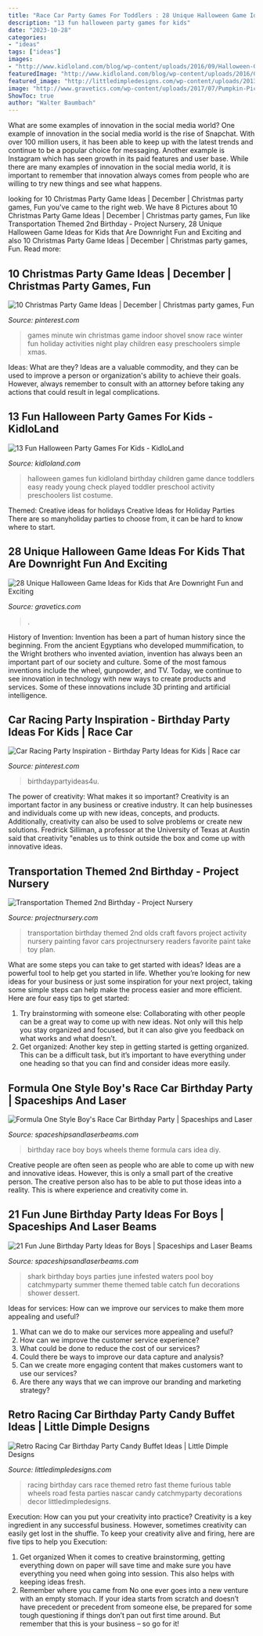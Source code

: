 ```yaml
---
title: "Race Car Party Games For Toddlers : 28 Unique Halloween Game Ideas For Kids That Are Downright Fun And Exciting"
description: "13 fun halloween party games for kids"
date: "2023-10-28"
categories:
- "ideas"
tags: ["ideas"]
images:
- "http://www.kidloland.com/blog/wp-content/uploads/2016/09/Halloween-Games.jpg"
featuredImage: "http://www.kidloland.com/blog/wp-content/uploads/2016/09/Halloween-Games.jpg"
featured_image: "http://littledimpledesigns.com/wp-content/uploads/2013/06/DSC_1497.jpg"
image: "http://www.gravetics.com/wp-content/uploads/2017/07/Pumpkin-Pickin’.jpg"
ShowToc: true
author: "Walter Baumbach"
---
```



What are some examples of innovation in the social media world?
One example of innovation in the social media world is the rise of Snapchat. With over 100 million users, it has been able to keep up with the latest trends and continue to be a popular choice for messaging. Another example is Instagram which has seen growth in its paid features and user base. While there are many examples of innovation in the social media world, it is important to remember that innovation always comes from people who are willing to try new things and see what happens.

	

		
looking for 10 Christmas Party Game Ideas | December | Christmas party games, Fun you've came to the right web. We have 8 Pictures about 10 Christmas Party Game Ideas | December | Christmas party games, Fun like Transportation Themed 2nd Birthday - Project Nursery, 28 Unique Halloween Game Ideas for Kids that Are Downright Fun and Exciting and also 10 Christmas Party Game Ideas | December | Christmas party games, Fun. Read more:
		
    
## 10 Christmas Party Game Ideas | December | Christmas Party Games, Fun

<img loading=lazy src="https://i.pinimg.com/736x/44/de/24/44de249bea71ff6d68f4fc99874554f0--family-game-night-family-games.jpg?b=t" onerror="this.onerror=null;this.src='https://tse2.mm.bing.net/th?id=OIP._oNV6QOgrYWkFKc63TpsRAHaMy&amp;pid=15.1';" alt="10 Christmas Party Game Ideas | December | Christmas party games, Fun">

_Source: pinterest.com_

>games minute win christmas game indoor shovel snow race winter fun holiday activities night play children easy preschoolers simple xmas. 

	

Ideas: What are they?
Ideas are a valuable commodity, and they can be used to improve a person or organization's ability to achieve their goals. However, always remember to consult with an attorney before taking any actions that could result in legal complications.

    
## 13 Fun Halloween Party Games For Kids - KidloLand

<img loading=lazy src="http://www.kidloland.com/blog/wp-content/uploads/2016/09/Halloween-Games.jpg" onerror="this.onerror=null;this.src='https://tse4.mm.bing.net/th?id=OIP.m0T6q5RXjOu8ATudMU3xKAHaSh&amp;pid=15.1';" alt="13 Fun Halloween Party Games For Kids - KidloLand">

_Source: kidloland.com_

>halloween games fun kidloland birthday children game dance toddlers easy ready young check played toddler preschool activity preschoolers list costume. 

	

Themed: Creative ideas for holidays
Creative Ideas for Holiday Parties
There are so manyholiday parties to choose from, it can be hard to know where to start.

    
## 28 Unique Halloween Game Ideas For Kids That Are Downright Fun And Exciting

<img loading=lazy src="http://www.gravetics.com/wp-content/uploads/2017/07/Pumpkin-Pickin’.jpg" onerror="this.onerror=null;this.src='https://tse1.mm.bing.net/th?id=OIP.TkTn_V6THpvvaFK99CWiMgHaJ3&amp;pid=15.1';" alt="28 Unique Halloween Game Ideas for Kids that Are Downright Fun and Exciting">

_Source: gravetics.com_

>. 

	

History of Invention:
Invention has been a part of human history since the beginning. From the ancient Egyptians who developed mummification, to the Wright brothers who invented aviation, invention has always been an important part of our society and culture. Some of the most famous inventions include the wheel, gunpowder, and TV. Today, we continue to see innovation in technology with new ways to create products and services. Some of these innovations include 3D printing and artificial intelligence.

    
## Car Racing Party Inspiration - Birthday Party Ideas For Kids | Race Car

<img loading=lazy src="https://i.pinimg.com/originals/ad/5a/c0/ad5ac0349f66c45542275a28b754080b.jpg" onerror="this.onerror=null;this.src='https://tse4.mm.bing.net/th?id=OIP.eikke1QmfVVnOkKaWqy0kgHaLY&amp;pid=15.1';" alt="Car Racing Party Inspiration - Birthday Party Ideas for Kids | Race car">

_Source: pinterest.com_

>birthdaypartyideas4u. 

	

The power of creativity: What makes it so important?
Creativity is an important factor in any business or creative industry. It can help businesses and individuals come up with new ideas, concepts, and products. Additionally, creativity can also be used to solve problems or create new solutions. Fredrick Silliman, a professor at the University of Texas at Austin said that creativity "enables us to think outside the box and come up with innovative ideas.

    
## Transportation Themed 2nd Birthday - Project Nursery

<img loading=lazy src="https://projectnursery.com/wp-content/uploads/2013/07/IMG_7472.jpg" onerror="this.onerror=null;this.src='https://tse3.mm.bing.net/th?id=OIP.BZ9XrwUUafK6j8WSfQBpaQHaFD&amp;pid=15.1';" alt="Transportation Themed 2nd Birthday - Project Nursery">

_Source: projectnursery.com_

>transportation birthday themed 2nd olds craft favors project activity nursery painting favor cars projectnursery readers favorite paint take toy plan. 

	

What are some steps you can take to get started with ideas?
Ideas are a powerful tool to help get you started in life. Whether you’re looking for new ideas for your business or just some inspiration for your next project, taking some simple steps can help make the process easier and more efficient. Here are four easy tips to get started: 
1. Try brainstorming with someone else: Collaborating with other people can be a great way to come up with new ideas. Not only will this help you stay organized and focused, but it can also give you feedback on what works and what doesn’t. 
2. Get organized: Another key step in getting started is getting organized. This can be a difficult task, but it’s important to have everything under one heading so that you can find and consider ideas more easily. 

    
## Formula One Style Boy&#039;s Race Car Birthday Party | Spaceships And Laser

<img loading=lazy src="http://spaceshipsandlaserbeams.com/wp-content/uploads/2015/09/vintage-race-car-birthday-party-ideas-for-boys.jpg" onerror="this.onerror=null;this.src='https://tse2.mm.bing.net/th?id=OIP.QmgHrC5nvWrzChq7JrxTVgHaLH&amp;pid=15.1';" alt="Formula One Style Boy&#039;s Race Car Birthday Party | Spaceships and Laser">

_Source: spaceshipsandlaserbeams.com_

>birthday race boy boys wheels theme formula cars idea diy. 

	

Creative people are often seen as people who are able to come up with new and innovative ideas. However, this is only a small part of the creative person. The creative person also has to be able to put those ideas into a reality. This is where experience and creativity come in.

    
## 21 Fun June Birthday Party Ideas For Boys | Spaceships And Laser Beams

<img loading=lazy src="http://spaceshipsandlaserbeams.com/wp-content/uploads/2016/05/20-Shark-Party-600x600.jpg" onerror="this.onerror=null;this.src='https://tse1.mm.bing.net/th?id=OIP.YQ59vwNkwK9SwuWIpAWL8gHaHa&amp;pid=15.1';" alt="21 Fun June Birthday Party Ideas for Boys | Spaceships and Laser Beams">

_Source: spaceshipsandlaserbeams.com_

>shark birthday boys parties june infested waters pool boy catchmyparty summer theme themed table catch fun decorations shower dessert. 

	

Ideas for services: How can we improve our services to make them more appealing and useful?
1. What can we do to make our services more appealing and useful? 
2. How can we improve the customer service experience? 
3. What could be done to reduce the cost of our services? 
4. Could there be ways to improve our data capture and analysis? 
5. Can we create more engaging content that makes customers want to use our services? 
6. Are there any ways that we can improve our branding and marketing strategy?

    
## Retro Racing Car Birthday Party Candy Buffet Ideas | Little Dimple Designs

<img loading=lazy src="http://littledimpledesigns.com/wp-content/uploads/2013/06/DSC_1497.jpg" onerror="this.onerror=null;this.src='https://tse3.mm.bing.net/th?id=OIP.2aBpk9m1d_kQpNpDOFogTgHaLL&amp;pid=15.1';" alt="Retro Racing Car Birthday Party Candy Buffet Ideas | Little Dimple Designs">

_Source: littledimpledesigns.com_

>racing birthday cars race themed retro fast theme furious table wheels road festa parties nascar candy catchmyparty decorations decor littledimpledesigns. 

	

Execution: How can you put your creativity into practice?
Creativity is a key ingredient in any successful business. However, sometimes creativity can easily get lost in the shuffle. To keep your creativity alive and firing, here are five tips to help you Execution:
1. Get organized
When it comes to creative brainstorming, getting everything down on paper will save time and make sure you have everything you need when going into session. This also helps with keeping ideas fresh.
2. Remember where you came from
No one ever goes into a new venture with an empty stomach. If your idea starts from scratch and doesn’t have precedent or precedent from someone else, be prepared for some tough questioning if things don’t pan out first time around. But remember that this is your business – so go for it!

